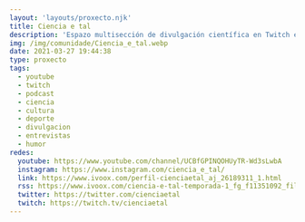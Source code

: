 ```yaml
---
layout: 'layouts/proxecto.njk'
title: Ciencia e tal
description: 'Espazo multisección de divulgación científica en Twitch e en galego. Falamos de ciencia tratando sempre de divertirnos. Anteriormente: A Camisola.'
img: /img/comunidade/Ciencia_e_tal.webp
date: 2021-03-27 19:44:38
type: proxecto
tags:
  - youtube
  - twitch
  - podcast
  - ciencia
  - cultura
  - deporte
  - divulgacion
  - entrevistas
  - humor
redes:
  youtube: https://www.youtube.com/channel/UCBfGPINQOHUyTR-Wd3sLwbA
  instagram: https://www.instagram.com/ciencia_e_tal/
  link: https://www.ivoox.com/perfil-cienciaetal_aj_26189311_1.html
  rss: https://www.ivoox.com/ciencia-e-tal-temporada-1_fg_f11351092_filtro_1.xml
  twitter: https://twitter.com/cienciaetal
  twitch: https://twitch.tv/cienciaetal
---
```

